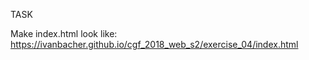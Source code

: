 TASK

Make index.html look like: https://ivanbacher.github.io/cgf_2018_web_s2/exercise_04/index.html